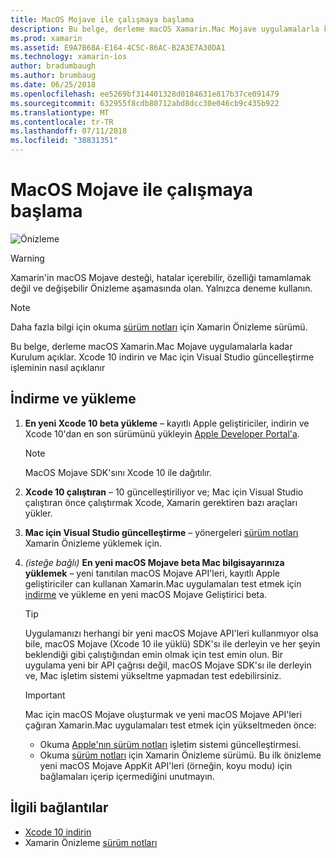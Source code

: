 ```yaml
---
title: MacOS Mojave ile çalışmaya başlama
description: Bu belge, derleme macOS Xamarin.Mac Mojave uygulamalarla kadar Kurulum açıklar. Xcode 10 indirin ve Mac için Visual Studio güncelleştirme işleminin nasıl açıklanır
ms.prod: xamarin
ms.assetid: E9A7B68A-E164-4C5C-86AC-B2A3E7A30DA1
ms.technology: xamarin-ios
author: bradumbaugh
ms.author: brumbaug
ms.date: 06/25/2018
ms.openlocfilehash: ee5269bf314401328d0184631e817b37ce091479
ms.sourcegitcommit: 632955f8cdb80712abd8dcc30e046cb9c435b922
ms.translationtype: MT
ms.contentlocale: tr-TR
ms.lasthandoff: 07/11/2018
ms.locfileid: "38831351"
---
```

# <a name="getting-started-with-macos-mojave"></a>MacOS Mojave ile çalışmaya başlama

![Önizleme](~/media/shared/preview.png)

> [!WARNING]
> Xamarin'in macOS Mojave desteği, hatalar içerebilir, özelliği tamamlamak değil ve değişebilir Önizleme aşamasında olan.
> Yalnızca deneme kullanın.

> [!NOTE]
> Daha fazla bilgi için okuma [sürüm notları](https://releases.xamarin.com/preview-release-xcode-10-beta/) için Xamarin Önizleme sürümü.

Bu belge, derleme macOS Xamarin.Mac Mojave uygulamalarla kadar Kurulum açıklar. Xcode 10 indirin ve Mac için Visual Studio güncelleştirme işleminin nasıl açıklanır

## <a name="download-and-install"></a>İndirme ve yükleme

1. **En yeni Xcode 10 beta yükleme** – kayıtlı Apple geliştiriciler, indirin ve Xcode 10'dan en son sürümünü yükleyin [Apple Developer Portal'a](https://developer.apple.com/download/).

   > [!NOTE]
   > MacOS Mojave SDK'sını Xcode 10 ile dağıtılır.

2. **Xcode 10 çalıştıran** – 10 güncelleştiriliyor ve; Mac için Visual Studio çalıştıran önce çalıştırmak Xcode, Xamarin gerektiren bazı araçları yükler.

3. **Mac için Visual Studio güncelleştirme** – yönergeleri [sürüm notları](https://releases.xamarin.com/preview-release-xcode-10-beta/) Xamarin Önizleme yüklemek için.

4. _(isteğe bağlı)_  **En yeni macOS Mojave beta Mac bilgisayarınıza yüklemek** – yeni tanıtılan macOS Mojave API'leri, kayıtlı Apple geliştiriciler can kullanan Xamarin.Mac uygulamaları test etmek için [indirme](https://developer.apple.com/download/) ve yükleme en yeni macOS Mojave Geliştirici beta.

   > [!TIP]
   > Uygulamanızı herhangi bir yeni macOS Mojave API'leri kullanmıyor olsa bile, macOS Mojave (Xcode 10 ile yüklü) SDK'sı ile derleyin ve her şeyin beklendiği gibi çalıştığından emin olmak için test emin olun. Bir uygulama yeni bir API çağrısı değil, macOS Mojave SDK'sı ile derleyin ve, Mac işletim sistemi yükseltme yapmadan test edebilirsiniz.

   > [!IMPORTANT]
   > Mac için macOS Mojave oluşturmak ve yeni macOS Mojave API'leri çağıran Xamarin.Mac uygulamaları test etmek için yükseltmeden önce:
   > - Okuma [Apple'nın sürüm notları](https://developer.apple.com/download/) işletim sistemi güncelleştirmesi.
   > - Okuma [sürüm notları](https://releases.xamarin.com/preview-release-xcode-10-beta/) için Xamarin Önizleme sürümü. Bu ilk önizleme yeni macOS Mojave AppKit API'leri (örneğin, koyu modu) için bağlamaları içerip içermediğini unutmayın.

## <a name="related-links"></a>İlgili bağlantılar

- [Xcode 10 indirin](https://developer.apple.com/download/)
- Xamarin Önizleme [sürüm notları](https://releases.xamarin.com/preview-release-xcode-10-beta/)
